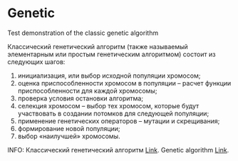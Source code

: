 # Genetic
Test demonstration of the classic genetic algorithm

Классический генетический алгоритм (также называемый элементарным или простым генетическим алгоритмом) состоит из следующих шагов:
  1. инициализация, или выбор исходной популяции хромосом;
  2. оценка приспособленности хромосом в популяции – расчет функции приспособленности для каждой хромосомы;
  3. проверка условия остановки алгоритма;
  4. селекция хромосом – выбор тех хромосом, которые будут участвовать в создании потомков для следующей популяции;
  5. применение генетических операторов – мутации и скрещивания;
  7. формирование новой популяции;
  8. выбор «наилучшей» хромосомы.

INFO:
Классический генетический алгоритм [Link](http://www.aiportal.ru/articles/genetic-algorithms/classic-alg-part1.html).
Genetic algorithm [Link](https://en.wikipedia.org/wiki/Genetic_algorithm).

